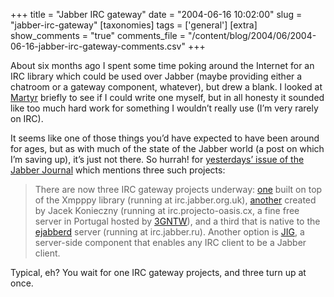 +++
title = "Jabber IRC gateway"
date = "2004-06-16 10:02:00"
slug = "jabber-irc-gateway"
[taxonomies]
tags = ['general']
[extra]
show_comments = "true"
comments_file = "/content/blog/2004/06/2004-06-16-jabber-irc-gateway-comments.csv"
+++

About six months ago I spent some time poking around the Internet for an IRC library which could be used over Jabber (maybe providing either a chatroom or a gateway component, whatever), but drew a blank. I looked at [Martyr](http://martyr.sourceforge.net/ "A Java IRC Library") briefly to see if I could write one myself, but in all honesty it sounded like too much hard work for something I wouldn’t really use (I’m very rarely on IRC).

It seems like one of those things you’d have expected to have been around for ages, but as with much of the state of the Jabber world (a post on which I’m saving up), it’s just not there. So hurrah! for [yesterdays’ issue of the Jabber Journal](http://www.jabber.org/journal/2004-06-15.php) which mentions three such projects:

> There are now three IRC gateway projects underway: [one](http://xmpppy.sourceforge.net/irc/) built on top of the Xmpppy library (running at irc.jabber.org.uk), [another](http://www.jabberstudio.org/projects/jjigw/project/view.php) created by Jacek Konieczny (running at irc.projecto-oasis.cx, a fine free server in Portugal hosted by [3GNTW](http://www.3gnt.net/)), and a third that is native to the [ejabberd](http://ejabberd.jabberstudio.org/) server (running at irc.jabber.ru). Another option is [JIG](http://jig.jabberstudio.org/), a server-side component that enables any IRC client to be a Jabber client.

Typical, eh? You wait for one IRC gateway projects, and three turn up at once.
